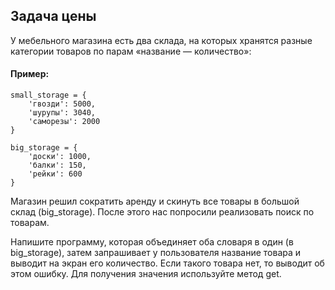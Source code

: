 ## Задача цены
У мебельного магазина есть два склада, на которых хранятся разные категории товаров по парам «название — количество»:
#### Пример:
```
small_storage = {
    'гвозди': 5000,
    'шурупы': 3040,
    'саморезы': 2000
}

big_storage = {
    'доски': 1000,
    'балки': 150,
    'рейки': 600
}

```
Магазин решил сократить аренду и скинуть все товары в большой склад (big_storage). 
После этого нас попросили реализовать поиск по товарам.

Напишите программу, которая объединяет оба словаря в один (в big_storage), 
затем запрашивает у пользователя название товара и выводит на экран его количество. 
Если такого товара нет, то выводит об этом ошибку. Для получения значения используйте метод get.
